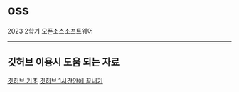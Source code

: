 # oss

2023 2학기 오픈소스소프트웨어


***
## 깃허브 이용시 도움 되는 자료
[깃허브 기초](https://www.youtube.com/watch?v=Z9dvM7qgN9s)
[깃허브 1시간안에 끝내기](https://xn--youtube-h503a.com/watch?v=-27WScuoKQs)
